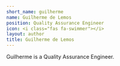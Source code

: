 ```yaml
---
short_name: guilherme
name: Guilherme de Lemos
position: Quality Assurance Engineer
icon: <i class="fas fa-swimmer"></i>
layout: author
title: Guilherme de Lemos
---
```

Guilherme is a Quality Assurance Engineer.
